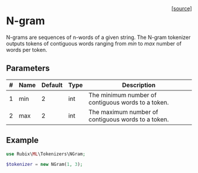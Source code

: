 <span style="float:right;"><a href="https://github.com/RubixML/ML/blob/master/src/Tokenizers/NGram.php">[source]</a></span>

# N-gram
N-grams are sequences of n-words of a given string. The N-gram tokenizer outputs tokens of contiguous words ranging from *min* to *max* number of words per token.

## Parameters
| # | Name | Default | Type | Description |
|---|---|---|---|---|
| 1 | min | 2 | int | The minimum number of contiguous words to a token. |
| 2 | max | 2 | int | The maximum number of contiguous words to a token. |

## Example
```php
use Rubix\ML\Tokenizers\NGram;

$tokenizer = new NGram(1, 3);
```